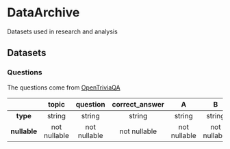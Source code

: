 # DataArchive
Datasets used in research and analysis

## Datasets

### Questions
The questions come from [OpenTriviaQA](https://github.com/uberspot/OpenTriviaQA)

|    | topic | question | correct_answer | A |B | C | D |
| :---: | :---------------: |:---------------:| :-----:|:-----:| :-----:| :-----:| :-----:|
| **type** | string | string | string | string | string | string |  string |
| **nullable** | not nullable | not nullable | not nullable | not nullable | not nullable | nullable |  nullable |

